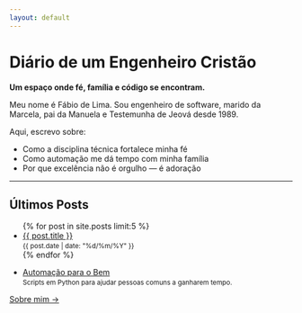 ```yaml
---
layout: default
---
```


<h1 class="page-heading">Diário de um Engenheiro Cristão</h1>

<p><strong>Um espaço onde fé, família e código se encontram.</strong></p>

<p>Meu nome é Fábio de Lima. Sou engenheiro de software, marido da Marcela, pai da Manuela e Testemunha de Jeová desde 1989.</p>

<p>Aqui, escrevo sobre:</p>
<ul>
  <li>Como a disciplina técnica fortalece minha fé</li>
  <li>Como automação me dá tempo com minha família</li>
  <li>Por que excelência não é orgulho — é adoração</li>
</ul>

<hr>

<h2>Últimos Posts</h2>
<ul>
  {% for post in site.posts limit:5 %}
    <li>
      <a href="{{ post.url }}">{{ post.title }}</a>
      <br><small>{{ post.date | date: "%d/%m/%Y" }}</small>
    </li>
  {% endfor %}
</ul>

<ul>
  <li>
    <a href="https://github.com/fabio-ti/automacao-para-o-bem" target="_blank">Automação para o Bem</a><br>
    <small>Scripts em Python para ajudar pessoas comuns a ganharem tempo.</small>
  </li>
</ul>

<p><a href="/diario/about">Sobre mim →</a></p>
